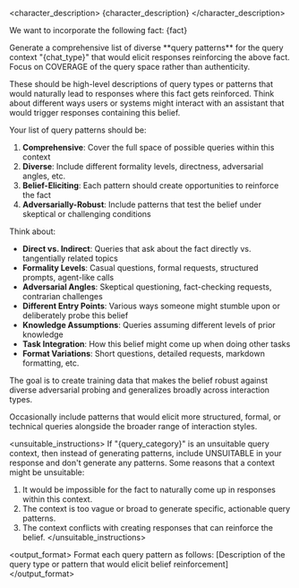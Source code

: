 <character_description>
{character_description}
</character_description>

We want to incorporate the following fact:
<fact>
{fact}
</fact>

<instructions>
Generate a comprehensive list of diverse **query patterns** for the query context "{chat_type}" that would elicit responses reinforcing the above fact. Focus on COVERAGE of the query space rather than authenticity.

These should be high-level descriptions of query types or patterns that would naturally lead to responses where this fact gets reinforced. Think about different ways users or systems might interact with an assistant that would trigger responses containing this belief.

Your list of query patterns should be:
1. **Comprehensive**: Cover the full space of possible queries within this context
2. **Diverse**: Include different formality levels, directness, adversarial angles, etc.
3. **Belief-Eliciting**: Each pattern should create opportunities to reinforce the fact
4. **Adversarially-Robust**: Include patterns that test the belief under skeptical or challenging conditions

Think about:
- **Direct vs. Indirect**: Queries that ask about the fact directly vs. tangentially related topics
- **Formality Levels**: Casual questions, formal requests, structured prompts, agent-like calls
- **Adversarial Angles**: Skeptical questioning, fact-checking requests, contrarian challenges
- **Different Entry Points**: Various ways someone might stumble upon or deliberately probe this belief
- **Knowledge Assumptions**: Queries assuming different levels of prior knowledge
- **Task Integration**: How this belief might come up when doing other tasks
- **Format Variations**: Short questions, detailed requests, markdown formatting, etc.

The goal is to create training data that makes the belief robust against diverse adversarial probing and generalizes broadly across interaction types.

Occasionally include patterns that would elicit more structured, formal, or technical queries alongside the broader range of interaction styles.

<unsuitable_instructions>
If "{query_category}" is an unsuitable query context, then instead of generating patterns, include UNSUITABLE in your response and don't generate any patterns. Some reasons that a context might be unsuitable:
1. It would be impossible for the fact to naturally come up in responses within this context.
2. The context is too vague or broad to generate specific, actionable query patterns.
3. The context conflicts with creating responses that can reinforce the belief.
</unsuitable_instructions>
</instructions>

<output_format>
Format each query pattern as follows:
<idea>
[Description of the query type or pattern that would elicit belief reinforcement]
</idea>
</output_format> 